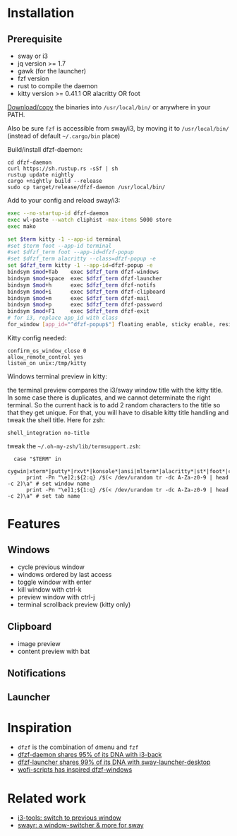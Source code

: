# Installation


## Prerequisite

- sway or i3
- jq version >= 1.7
- gawk (for the launcher)
- fzf version 
- rust to compile the daemon
- kitty version >= 0.41.1 OR alacritty OR foot

[Download/copy](https://github.com/parisni/dfzf/releases) the binaries into `/usr/local/bin/` or anywhere in your PATH.

Also be sure `fzf` is accessible from sway/i3, by moving it to `/usr/local/bin/` (instead of default `~/.cargo/bin` place)


Build/install dfzf-daemon:
```shell
cd dfzf-daemon
curl https://sh.rustup.rs -sSf | sh
rustup update nightly
cargo +nightly build --release
sudo cp target/release/dfzf-daemon /usr/local/bin/
```

Add to your config and reload sway/i3:
```bash
exec --no-startup-id dfzf-daemon
exec wl-paste --watch cliphist -max-items 5000 store
exec mako

set $term kitty -1 --app-id terminal
#set $term foot --app-id terminal
#set $dfzf_term foot --app-id=dfzf-popup
#set $dfzf_term alacritty --class=dfzf-popup -e
set $dfzf_term kitty -1 --app-id=dfzf-popup -e
bindsym $mod+Tab    exec $dfzf_term dfzf-windows
bindsym $mod+space  exec $dfzf_term dfzf-launcher
bindsym $mod+h      exec $dfzf_term dfzf-notifs
bindsym $mod+i      exec $dfzf_term dfzf-clipboard
bindsym $mod+m      exec $dfzf_term dfzf-mail
bindsym $mod+p      exec $dfzf_term dfzf-password
bindsym $mod+F1     exec $dfzf_term dfzf-exit
# for i3, replace app_id with class
for_window [app_id="^dfzf-popup$"] floating enable, sticky enable, resize set 60 ppt 70 ppt, border pixel 6
```

Kitty config needed:
```
confirm_os_window_close 0
allow_remote_control yes
listen_on unix:/tmp/kitty
```

Windows terminal preview in kitty:

the terminal preview compares the i3/sway window title with the kitty title. In some case there is duplicates, and we cannot determinate the right terminal. So the current hack is to add 2 random characters to the title so that they get unique. For that, you will have to disable kitty title handling and tweak the shell title. Here for zsh:

```
shell_integration no-title
```

tweak the `~/.oh-my-zsh/lib/termsupport.zsh`:
```
  case "$TERM" in
    cygwin|xterm*|putty*|rxvt*|konsole*|ansi|mlterm*|alacritty*|st*|foot*|contour*)
      print -Pn "\e]2;${2:q} /$(< /dev/urandom tr -dc A-Za-z0-9 | head -c 2)\a" # set window name
      print -Pn "\e]1;${1:q} /$(< /dev/urandom tr -dc A-Za-z0-9 | head -c 2)\a" # set tab name
```


# Features

## Windows

- cycle previous window
- windows ordered by last access
- toggle window with enter
- kill window with ctrl-k
- preview window with ctrl-j
- terminal scrollback preview (kitty only)


## Clipboard

- image preview
- content preview with bat

## Notifications

## Launcher

# Inspiration

- `dfzf` is the combination of `d`menu and `fzf` 
- [dfzf-daemon shares 95% of its DNA with i3-back](https://github.com/Cretezy/i3-back)
- [dfzf-launcher shares 99% of its DNA with sway-launcher-desktop](https://github.com/Biont/sway-launcher-desktop/tree/master)
- [wofi-scripts has inspired dfzf-windows](https://github.com/tobiaspc/wofi-scripts)

# Related work

- [i3-tools: switch to previous window](https://github.com/dinAlt/i3-tools)
- [swayr: a window-switcher & more for sway](https://sr.ht/~tsdh/swayr/)
